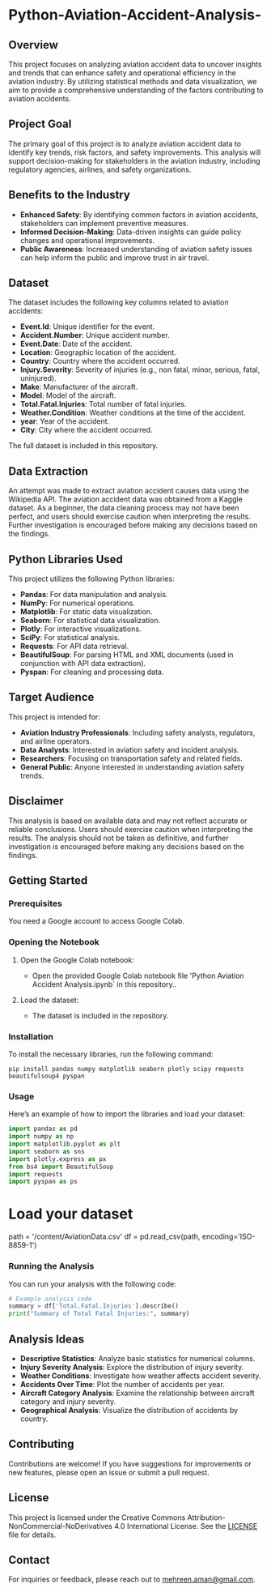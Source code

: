 # Python-Aviation-Accident-Analysis-

## Overview

This project focuses on analyzing aviation accident data to uncover insights and trends that can enhance safety and operational efficiency in the aviation industry. By utilizing statistical methods and data visualization, we aim to provide a comprehensive understanding of the factors contributing to aviation accidents.

## Project Goal

The primary goal of this project is to analyze aviation accident data to identify key trends, risk factors, and safety improvements. This analysis will support decision-making for stakeholders in the aviation industry, including regulatory agencies, airlines, and safety organizations.

## Benefits to the Industry

- **Enhanced Safety**: By identifying common factors in aviation accidents, stakeholders can implement preventive measures.
- **Informed Decision-Making**: Data-driven insights can guide policy changes and operational improvements.
- **Public Awareness**: Increased understanding of aviation safety issues can help inform the public and improve trust in air travel.

## Dataset

The dataset includes the following key columns related to aviation accidents:

- **Event.Id**: Unique identifier for the event.
- **Accident.Number**: Unique accident number.
- **Event.Date**: Date of the accident.
- **Location**: Geographic location of the accident.
- **Country**: Country where the accident occurred.
- **Injury.Severity**: Severity of injuries (e.g., non fatal, minor, serious, fatal, uninjured).
- **Make**: Manufacturer of the aircraft.
- **Model**: Model of the aircraft.
- **Total.Fatal.Injuries**: Total number of fatal injuries.
- **Weather.Condition**: Weather conditions at the time of the accident.
- **year**: Year of the accident.
- **City**: City where the accident occurred.

The full dataset is included in this repository.

## Data Extraction

An attempt was made to extract aviation accident causes data using the Wikipedia API. The aviation accident data was obtained from a Kaggle dataset. As a beginner, the data cleaning process may not have been perfect, and users should exercise caution when interpreting the results. Further investigation is encouraged before making any decisions based on the findings. 

## Python Libraries Used

This project utilizes the following Python libraries:

- **Pandas**: For data manipulation and analysis.
- **NumPy**: For numerical operations.
- **Matplotlib**: For static data visualization.
- **Seaborn**: For statistical data visualization.
- **Plotly**: For interactive visualizations.
- **SciPy**: For statistical analysis.
- **Requests**: For API data retrieval.
- **BeautifulSoup**: For parsing HTML and XML documents (used in conjunction with API data extraction).
- **Pyspan**: For cleaning and processing data.

## Target Audience

This project is intended for:

- **Aviation Industry Professionals**: Including safety analysts, regulators, and airline operators.
- **Data Analysts**: Interested in aviation safety and incident analysis.
- **Researchers**: Focusing on transportation safety and related fields.
- **General Public**: Anyone interested in understanding aviation safety trends.

## Disclaimer

This analysis is based on available data and may not reflect accurate or reliable conclusions. Users should exercise caution when interpreting the results. The analysis should not be taken as definitive, and further investigation is encouraged before making any decisions based on the findings.

## Getting Started

### Prerequisites

You need a Google account to access Google Colab.

### Opening the Notebook

1. Open the Google Colab notebook:
   - Open the provided Google Colab notebook file 'Python Aviation Accident Analysis.ipynb` in this repository..

2. Load the dataset:
   - The dataset is included in the repository.

### Installation

To install the necessary libraries, run the following command:

```
pip install pandas numpy matplotlib seaborn plotly scipy requests beautifulsoup4 pyspan
```
### Usage

Here’s an example of how to import the libraries and load your dataset:

```python
import pandas as pd
import numpy as np
import matplotlib.pyplot as plt
import seaborn as sns
import plotly.express as px
from bs4 import BeautifulSoup
import requests
import pyspan as ps
```
# Load your dataset
path = '/content/AviationData.csv'
df = pd.read_csv(path, encoding='ISO-8859-1')

### Running the Analysis

You can run your analysis with the following code:

```python
# Example analysis code
summary = df['Total.Fatal.Injuries'].describe()
print("Summary of Total Fatal Injuries:", summary)
```

## Analysis Ideas

- **Descriptive Statistics**: Analyze basic statistics for numerical columns.
- **Injury Severity Analysis**: Explore the distribution of injury severity.
- **Weather Conditions**: Investigate how weather affects accident severity.
- **Accidents Over Time**: Plot the number of accidents per year.
- **Aircraft Category Analysis**: Examine the relationship between aircraft category and injury severity.
- **Geographical Analysis**: Visualize the distribution of accidents by country.

## Contributing

Contributions are welcome! If you have suggestions for improvements or new features, please open an issue or submit a pull request.

## License

This project is licensed under the Creative Commons Attribution-NonCommercial-NoDerivatives 4.0 International License. See the [LICENSE](LICENSE) file for details.

## Contact

For inquiries or feedback, please reach out to mehreen.aman@gmail.com.
